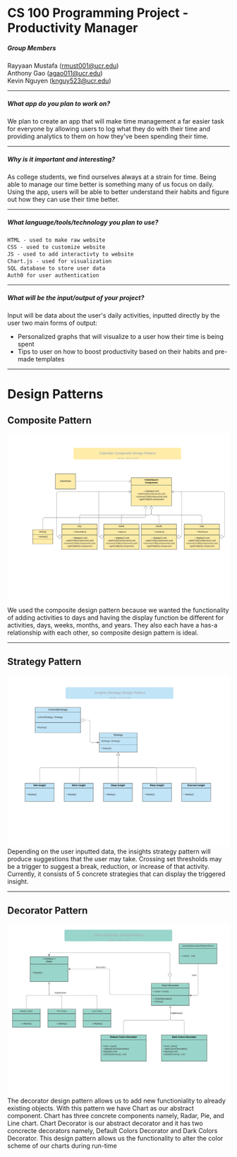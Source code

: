 # CS 100 Programming Project - Productivity Manager

##### Group Members
Rayyaan Mustafa (<rmust001@ucr.edu>)  
Anthony Gao (<agao011@ucr.edu>)  
Kevin Nguyen (<knguy523@ucr.edu>)  

---

##### What app do you plan to work on? 
We plan to create an app that will make time management a far easier task for everyone by allowing users to log what they do with their time and providing analytics to them on how they've been spending their time.

---

##### Why is it important and interesting?
As college students, we find ourselves always at a strain for time. Being able to manage our time better is something many of us focus on daily. Using the app, users will be able to better understand their habits and figure out how they can use their time better.

---

##### What language/tools/technology you plan to use?
	HTML - used to make raw website  
    CSS - used to customize website  
    JS - used to add interactivty to website  
    Chart.js - used for visualization  
    SQL database to store user data  
    Auth0 for user authentication
    
---

##### What will be the input/output of your project?
Input will be data about the user's daily activities, inputted directly by the user two main forms of output:
- Personalized graphs that will visualize to a user how their time is being spent
- Tips to user on how to boost productivity based on their habits and pre-made templates

---

# Design Patterns

## Composite Pattern
![Composite Pattern](/DesignPatternPictures/CompositePattern.png)
We used the composite design pattern because we wanted the functionality of adding activities to days and having the display function be different for activities, days, weeks, months, and years. They also each have a has-a relationship with each other, so composite design pattern is ideal.

---

## Strategy Pattern
![Strategy Pattern](/DesignPatternPictures/StrategyPattern.png)
Depending on the user inputted data, the insights strategy pattern will produce suggestions that the user may take. Crossing set thresholds may be a trigger to suggest a break, reduction, or increase of that activity. Currently, it consists of 5 concrete strategies that can display the triggered insight.

---

## Decorator Pattern
![Decorator Pattern](/DesignPatternPictures/DecoratorPattern.png)
The decorator design pattern allows us to add new functioniality to already existing objects. With this pattern we have Chart as our abstract component. Chart has three concrete components namely, Radar, Pie, and Line chart. Chart Decorator is our abstract decorator and it has two concrecte decorators namely, Default Colors Decorator and Dark Colors Decorator. This design pattern allows us the functionality to alter the color scheme of our charts during run-time
